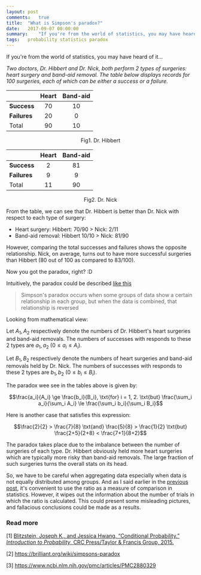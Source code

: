 ```yaml
---
layout: post
comments:	true
title:  "What is Simpson's paradox?"
date:   2017-09-07 00:00:00
summary:    "If you're from the world of statistics, you may have heard of it. Two doctors, Dr. Hibbert and Dr. Nick, both perform 2 types of surgeries: heart surgery and band-aid removal..."
tags:   probability statistics paradox
---
```


If you're from the world of statistics, you may have heard of it...

*Two doctors, Dr. Hibbert and Dr. Nick, both perform 2 types of surgeries: heart surgery and band-aid removal. The table below displays records for 100 surgeries, each of which can be either a success or a failure.*

|				| Heart	| Band-aid	|
|:---			|:---:	|:---:		|
| **Success**	| 70	| 10		|
| **Failures**	| 20	| 0			|
| Total			| 90	| 10		|

<figcaption><center>Fig1. Dr. Hibbert</center></figcaption>

|				| Heart	| Band-aid	|
|:---			|:---:	|:---:		|
| **Success**	| 2		| 81		|
| **Failures**	| 9		| 9			|
| Total			| 11	| 90		|

<figcaption><center>Fig2. Dr. Nick</center></figcaption>

From the table, we can see that Dr. Hibbert is better than Dr. Nick with respect to each type of surgery:
- Heart surgery: Hibbert: 70/90 > Nick: 2/11
- Band-aid removal: Hibbert 10/10 > Nick: 81/90

However, comparing the total successes and failures shows the opposite relationship. Nick, on average, turns out to have more successful surgeries than Hibbert (80 out of 100 as compared to 83/100).

Now you got the paradox, right? :D

Intuitively, the paradox could be described [like this](https://brilliant.org/wiki/simpsons-paradox)

> Simpson's paradox occurs when some groups of data show a certain relationship in each group, but when the data is combined, that relationship is reversed

Looking from mathematical view:

Let $A_1, A_2$ respectively denote the numbers of Dr. Hibbert's heart surgeries and band-aid removals. The numbers of successes with responds to these 2 types are $a_1, a_2$ $(0 \le a_i \le A_i)$.

Let $B_1, B_2$ respectively denote the numbers of heart surgeries and band-aid removals held by Dr. Nick. The numbers of successes with responds to these 2 types are $b_1, b_2$ $(0 \le b_i \le B_i)$.

The paradox wee see in the tables above is given by:

$$\frac{a_i}{A_i} \ge \frac{b_i}{B_i}, \txt{for} i = 1, 2. \txt{but} \frac{\sum_i a_i}{\sum_i A_i} \le \frac{\sum_i b_i}{\sum_i B_i}$$

Here is another case that satisfies this expression:

$$\frac{2}{2} > \frac{7}{8} \txt{and} \frac{5}{8} > \frac{1}{2} \txt{but} \frac{2+5}{2+8} < \frac{7+1}{8+2}$$

The paradox takes place due to the imbalance between the number of surgeries of each type. Dr. Hibbert obviously held more heart surgeries which are typically more risky than band-aid removals. The large fraction of such surgeries turns the overall stats on its head.

So, we have to be careful when aggregating data especially when data is not equally distributed among groups. And as I said earlier in the [previous post](/2017-07-30-a-misuse-of-expectation.html), it's convenient to use the ratio as a measure of comparison in statistics. However, it wipes out the information about the number of trials in which the ratio is calculated. This could present some misleading pictures, and fallacious conclusions could be made as a results.

### Read more

[1] [Blitzstein, Joseph K., and Jessica Hwang. “Conditional Probability.” *Introduction to Probability*, CRC Press/Taylor & Francis Group, 2015.](https://www.amazon.com/Introduction-Probability-Chapman-Statistical-Science/dp/1466575573)

[2] https://brilliant.org/wiki/simpsons-paradox

[3] https://www.ncbi.nlm.nih.gov/pmc/articles/PMC2880329
